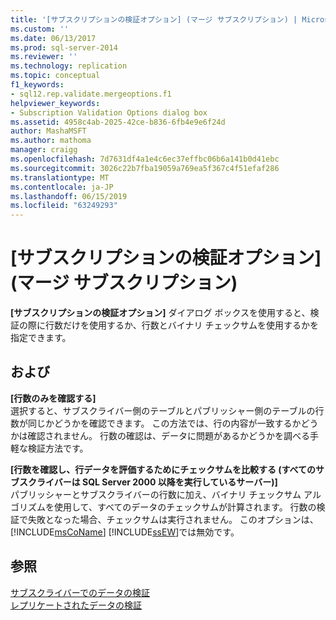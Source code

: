 ```yaml
---
title: '[サブスクリプションの検証オプション] (マージ サブスクリプション) | Microsoft Docs'
ms.custom: ''
ms.date: 06/13/2017
ms.prod: sql-server-2014
ms.reviewer: ''
ms.technology: replication
ms.topic: conceptual
f1_keywords:
- sql12.rep.validate.mergeoptions.f1
helpviewer_keywords:
- Subscription Validation Options dialog box
ms.assetid: 4958c4ab-2025-42ce-b836-6fb4e9e6f24d
author: MashaMSFT
ms.author: mathoma
manager: craigg
ms.openlocfilehash: 7d7631df4a1e4c6ec37effbc06b6a141b0d41ebc
ms.sourcegitcommit: 3026c22b7fba19059a769ea5f367c4f51efaf286
ms.translationtype: MT
ms.contentlocale: ja-JP
ms.lasthandoff: 06/15/2019
ms.locfileid: "63249293"
---
```

# <a name="subscription-validation-options-merge-subscriptions"></a>[サブスクリプションの検証オプション]\(マージ サブスクリプション)
  **[サブスクリプションの検証オプション]** ダイアログ ボックスを使用すると、検証の際に行数だけを使用するか、行数とバイナリ チェックサムを使用するかを指定できます。  
  
## <a name="options"></a>および  
 **[行数のみを確認する]**  
 選択すると、サブスクライバー側のテーブルとパブリッシャー側のテーブルの行数が同じかどうかを確認できます。 この方法では、行の内容が一致するかどうかは確認されません。 行数の確認は、データに問題があるかどうかを調べる手軽な検証方法です。  
  
 **[行数を確認し、行データを評価するためにチェックサムを比較する (すべてのサブスクライバーは SQL Server 2000 以降を実行しているサーバー)]**  
 パブリッシャーとサブスクライバーの行数に加え、バイナリ チェックサム アルゴリズムを使用して、すべてのデータのチェックサムが計算されます。 行数の検証で失敗となった場合、チェックサムは実行されません。 このオプションは、 [!INCLUDE[msCoName](../../includes/msconame-md.md)] [!INCLUDE[ssEW](../../includes/ssew-md.md)]では無効です。  
  
## <a name="see-also"></a>参照  
 [サブスクライバーでのデータの検証](validate-data-at-the-subscriber.md)   
 [レプリケートされたデータの検証](validate-data-at-the-subscriber.md)  
  
  
